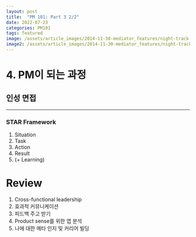 ```yaml
---
layout: post
title:  "PM 101: Part 3 2/2"
date: 2022-07-23
categories: PM101
tags: featured
image: /assets/article_images/2014-11-30-mediator_features/night-track.JPG
image2: /assets/article_images/2014-11-30-mediator_features/night-track-mobile.JPG
---
```


# 4. PM이 되는 과정

## 인성 면접
---
### STAR Framework
1. Situation
1. Task
1. Action
1. Result
1. (+ Learning)

# Review
1. Cross-functional leadership
1. 효과적 커뮤니케이션
1. 피드백 주고 받기
1. Product sense를 위한 앱 분석
1. 나에 대한 메타 인지 및 커리어 빌딩